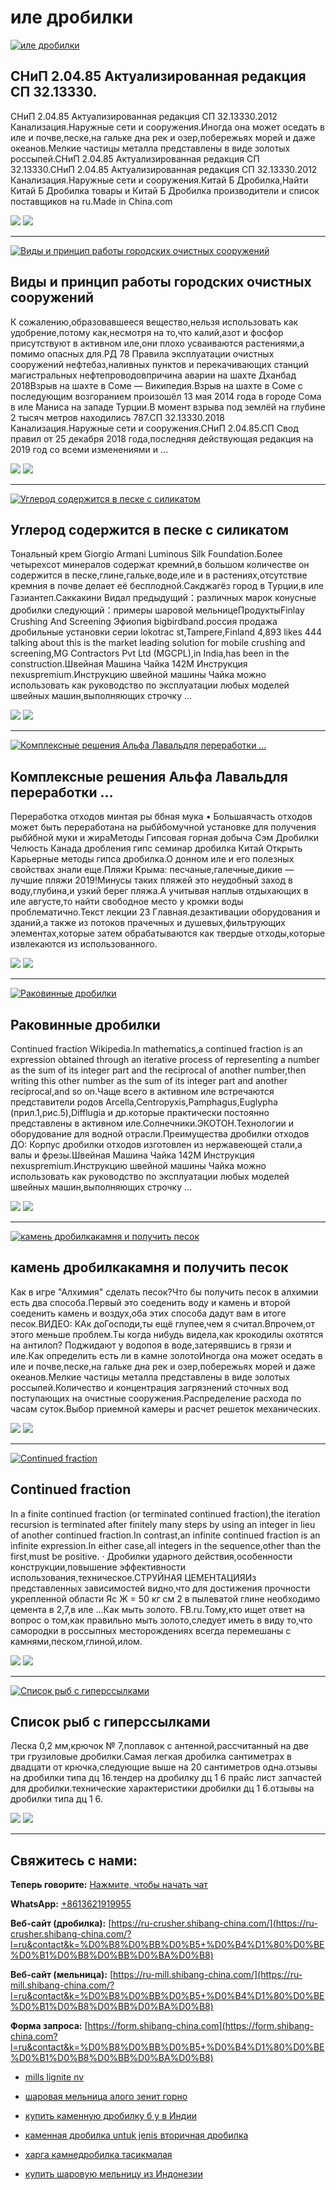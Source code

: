 # иле дробилки

<a href="https://swt.shibang-china.com/?l=ru&img&k=%D0%B8%D0%BB%D0%B5+%D0%B4%D1%80%D0%BE%D0%B1%D0%B8%D0%BB%D0%BA%D0%B8" target="_blank">![иле дробилки](http://static.shibang-china.com/all-800x300/1010.jpg)</a>

## СНиП 2.04.85 Актуализированная редакция СП 32.13330.
СНиП 2.04.85 Актуализированная редакция СП 32.13330.2012 Канализация.Наружные сети и сооружения.Иногда она может оседать в иле и почве,песке,на гальке дна рек и озер,побережьях морей и даже океанов.Мелкие частицы металла представлены в виде золотых россыпей.СНиП 2.04.85 Актуализированная редакция СП 32.13330.СНиП 2.04.85 Актуализированная редакция СП 32.13330.2012 Канализация.Наружные сети и сооружения.Китай Б Дробилка,Найти Китай Б Дробилка товары и Китай Б Дробилка производители и список поставщиков на ru.Made in China.com


<a href="https://whatsapp.shibangsoft.com/WhatsApp.php" target="_blank" title="WhatsApp">![](http://static.shibang-china.com/icon/whatsapp.png)</a> <a href="https://swt.shibang-china.com/?l=ru&icon&k=%D0%B8%D0%BB%D0%B5+%D0%B4%D1%80%D0%BE%D0%B1%D0%B8%D0%BB%D0%BA%D0%B8" target="_blank">![](http://static.shibang-china.com/icon/chat-ru.png)</a>

---

<a href="https://swt.shibang-china.com/?l=ru&img&k=%D0%B8%D0%BB%D0%B5+%D0%B4%D1%80%D0%BE%D0%B1%D0%B8%D0%BB%D0%BA%D0%B8" target="_blank">![Виды и принцип работы городских очистных сооружений](http://static.shibang-china.com/all-800x300/1110.jpg)</a>

## Виды и принцип работы городских очистных сооружений
К сожалению,образовавшееся вещество,нельзя использовать как удобрение,потому как,несмотря на то,что калий,азот и фосфор присутствуют в активном иле,они плохо усваиваются растениями,а помимо опасных для.РД 78 Правила эксплуатации очистных сооружений нефтебаз,наливных пунктов и перекачивающих станций магистральных нефтепроводовпричина аварии на шахте Дханбад 2018Взрыв на шахте в Соме — Википедия.Взрыв на шахте в Соме с последующим возгоранием произошёл 13 мая 2014 года в городе Сома в иле Маниса на западе Турции.В момент взрыва под землёй на глубине 2 тысяч метров находились 787.СП 32.13330.2018 Канализация.Наружные сети и сооружения.СНиП 2.04.85.СП Свод правил от 25 декабря 2018 года,последняя действующая редакция на 2019 год со всеми изменениями и …


<a href="https://whatsapp.shibangsoft.com/WhatsApp.php" target="_blank" title="WhatsApp">![](http://static.shibang-china.com/icon/whatsapp.png)</a> <a href="https://swt.shibang-china.com/?l=ru&icon&k=%D0%B8%D0%BB%D0%B5+%D0%B4%D1%80%D0%BE%D0%B1%D0%B8%D0%BB%D0%BA%D0%B8" target="_blank">![](http://static.shibang-china.com/icon/chat-ru.png)</a>

---

<a href="https://swt.shibang-china.com/?l=ru&img&k=%D0%B8%D0%BB%D0%B5+%D0%B4%D1%80%D0%BE%D0%B1%D0%B8%D0%BB%D0%BA%D0%B8" target="_blank">![Углерод содержится в песке с силикатом](http://static.shibang-china.com/all-800x300/1058.jpg)</a>

## Углерод содержится в песке с силикатом
Тональный крем Giorgio Armani Luminous Silk Foundation.Более четырехсот минералов содержат кремний,в большом количестве он содержится в песке,глине,гальке,воде,иле и в растениях,отсутствие кремния в почве делает её бесплодной.Сакджагёз город в Турции,в иле Газиантеп.Саккакини Видал предыдущий：различных марок конусные дробилки следующий：примеры шаровой мельницеПродуктыFinlay Crushing And Screening Эфиопия bigbirdband.россия продажа дробильные установки серии lokotrac st,Tampere,Finland 4,893 likes 444 talking about this is the market leading solution for mobile crushing and screening,MG Contractors Pvt Ltd (MGCPL),in India,has been in the construction.Швейная Машина Чайка 142М Инструкция nexuspremium.Инструкцию швейной машины Чайка можно использовать как руководство по эксплуатации любых моделей швейных машин,выполняющих строчку …


<a href="https://whatsapp.shibangsoft.com/WhatsApp.php" target="_blank" title="WhatsApp">![](http://static.shibang-china.com/icon/whatsapp.png)</a> <a href="https://swt.shibang-china.com/?l=ru&icon&k=%D0%B8%D0%BB%D0%B5+%D0%B4%D1%80%D0%BE%D0%B1%D0%B8%D0%BB%D0%BA%D0%B8" target="_blank">![](http://static.shibang-china.com/icon/chat-ru.png)</a>

---

<a href="https://swt.shibang-china.com/?l=ru&img&k=%D0%B8%D0%BB%D0%B5+%D0%B4%D1%80%D0%BE%D0%B1%D0%B8%D0%BB%D0%BA%D0%B8" target="_blank">![Комплексные решения Альфа Лавальдля переработки …](http://static.shibang-china.com/all-800x300/1038.jpg)</a>

## Комплексные решения Альфа Лавальдля переработки …
Переработка отходов минтая ры ббная мука • Большаячасть отходов может быть переработана на рыбйбомучной установке для получения рыбйбной муки и жираМетоды Гипсовая горная добыча Сэм Дробилки Челюсть Канада дробления гипс семинар дробилка Китай Открыть Карьерные методы гипса дробилка.О донном иле и его полезных свойствах знали еще.Пляжи Крыма: песчаные,галечные,дикие — лучшие пляжи 2019!Минусы таких пляжей это неудобный заход в воду,глубина,и узкий берег пляжа.А учитывая наплыв отдыхающих в иле августе,то найти свободное место у кромки воды проблематично.Текст лекции 23 Главная.дезактивации оборудования и зданий,а также из потоков прачечных и душевых,фильтрующих элементах,которые затем обрабатываются как твердые отходы,которые извлекаются из использованного.


<a href="https://whatsapp.shibangsoft.com/WhatsApp.php" target="_blank" title="WhatsApp">![](http://static.shibang-china.com/icon/whatsapp.png)</a> <a href="https://swt.shibang-china.com/?l=ru&icon&k=%D0%B8%D0%BB%D0%B5+%D0%B4%D1%80%D0%BE%D0%B1%D0%B8%D0%BB%D0%BA%D0%B8" target="_blank">![](http://static.shibang-china.com/icon/chat-ru.png)</a>

---

<a href="https://swt.shibang-china.com/?l=ru&img&k=%D0%B8%D0%BB%D0%B5+%D0%B4%D1%80%D0%BE%D0%B1%D0%B8%D0%BB%D0%BA%D0%B8" target="_blank">![Раковинные дробилки](http://static.shibang-china.com/all-800x300/750.jpg)</a>

## Раковинные дробилки
Continued fraction Wikipedia.In mathematics,a continued fraction is an expression obtained through an iterative process of representing a number as the sum of its integer part and the reciprocal of another number,then writing this other number as the sum of its integer part and another reciprocal,and so on.Чаще всего в активном иле встречаются представители родов Arcella,Centropyxis,Pamphagus,Euglypha (прил.1,рис.5),Difflugia и др.которые практически постоянно представлены в активном иле.Солнечники.ЭКОТОН.Технологии и оборудование для водной отрасли.Преимущества дробилки отходов ДО: Корпус дробилки отходов изготовлен из нержавеющей стали,а валы и фрезы.Швейная Машина Чайка 142М Инструкция nexuspremium.Инструкцию швейной машины Чайка можно использовать как руководство по эксплуатации любых моделей швейных машин,выполняющих строчку …


<a href="https://whatsapp.shibangsoft.com/WhatsApp.php" target="_blank" title="WhatsApp">![](http://static.shibang-china.com/icon/whatsapp.png)</a> <a href="https://swt.shibang-china.com/?l=ru&icon&k=%D0%B8%D0%BB%D0%B5+%D0%B4%D1%80%D0%BE%D0%B1%D0%B8%D0%BB%D0%BA%D0%B8" target="_blank">![](http://static.shibang-china.com/icon/chat-ru.png)</a>

---

<a href="https://swt.shibang-china.com/?l=ru&img&k=%D0%B8%D0%BB%D0%B5+%D0%B4%D1%80%D0%BE%D0%B1%D0%B8%D0%BB%D0%BA%D0%B8" target="_blank">![камень дробилкакамня и получить песок](http://static.shibang-china.com/all-800x300/1049.jpg)</a>

## камень дробилкакамня и получить песок
Как в игре &quot;Алхимия&quot; сделать песок?Что бы получить песок в алхимии есть два способа.Первый это соеденить воду и камень и второй соеденить камень и воздух,оба этих способа дадут вам в итоге песок.ВИДЕО: КАк доГосподи,ты ещё глупее,чем я считал.Впрочем,от этого меньше проблем.Ты когда нибудь видела,как крокодилы охотятся на антилоп? Поджидают у водопоя в воде,затерявшись в грязи и иле.Как определить есть ли в камне золотоИногда она может оседать в иле и почве,песке,на гальке дна рек и озер,побережьях морей и даже океанов.Мелкие частицы металла представлены в виде золотых россыпей.Количество и концентрация загрязнений сточных вод поступающих на очистные сооружения.Распределение расхода по часам суток.Выбор приемной камеры и расчет решеток механических.


<a href="https://whatsapp.shibangsoft.com/WhatsApp.php" target="_blank" title="WhatsApp">![](http://static.shibang-china.com/icon/whatsapp.png)</a> <a href="https://swt.shibang-china.com/?l=ru&icon&k=%D0%B8%D0%BB%D0%B5+%D0%B4%D1%80%D0%BE%D0%B1%D0%B8%D0%BB%D0%BA%D0%B8" target="_blank">![](http://static.shibang-china.com/icon/chat-ru.png)</a>

---

<a href="https://swt.shibang-china.com/?l=ru&img&k=%D0%B8%D0%BB%D0%B5+%D0%B4%D1%80%D0%BE%D0%B1%D0%B8%D0%BB%D0%BA%D0%B8" target="_blank">![Continued fraction](http://static.shibang-china.com/all-800x300/549.jpg)</a>

## Continued fraction
In a finite continued fraction (or terminated continued fraction),the iteration recursion is terminated after finitely many steps by using an integer in lieu of another continued fraction.In contrast,an infinite continued fraction is an infinite expression.In either case,all integers in the sequence,other than the first,must be positive.&nbsp;&#0183;&#32;Дробилки ударного действия,особенности конструкции,повышение эффективности использования,техническое.СТРУЙНАЯ ЦЕМЕНТАЦИЯИз представленных зависимостей видно,что для достижения прочности укрепленной области Яс Ж = 50 кг см 2 в пылеватой глине необходимо цемента в 2,7,в иле …Как мыть золото. FB.ru.Тому,кто ищет ответ на вопрос о том,как правильно мыть золото,следует иметь в виду то,что самородки в россыпных месторождениях всегда перемешаны с камнями,песком,глиной,илом.


<a href="https://whatsapp.shibangsoft.com/WhatsApp.php" target="_blank" title="WhatsApp">![](http://static.shibang-china.com/icon/whatsapp.png)</a> <a href="https://swt.shibang-china.com/?l=ru&icon&k=%D0%B8%D0%BB%D0%B5+%D0%B4%D1%80%D0%BE%D0%B1%D0%B8%D0%BB%D0%BA%D0%B8" target="_blank">![](http://static.shibang-china.com/icon/chat-ru.png)</a>

---

<a href="https://swt.shibang-china.com/?l=ru&img&k=%D0%B8%D0%BB%D0%B5+%D0%B4%D1%80%D0%BE%D0%B1%D0%B8%D0%BB%D0%BA%D0%B8" target="_blank">![Список рыб с гиперссылками](http://static.shibang-china.com/all-800x300/1449.jpg)</a>

## Список рыб с гиперссылками
Леска 0,2 мм,крю&#173;чок № 7,поплавок с антенной,рассчитанный на две три грузиловые дробилки.Самая легкая дробилка сантиметрах в двадцати от крючка,следующие выше на 20 сантиметров одна.отзывы на дробилки типа дц 16.тендер на дробилку дц 1 6 прайс лист запчастей для дробилки.технические характеристики дробилки дц 1 6.отзывы на дробилки типа дц 1 6.

<a href="https://whatsapp.shibangsoft.com/WhatsApp.php" target="_blank" title="WhatsApp">![](http://static.shibang-china.com/icon/whatsapp.png)</a> <a href="https://swt.shibang-china.com/?l=ru&icon&k=%D0%B8%D0%BB%D0%B5+%D0%B4%D1%80%D0%BE%D0%B1%D0%B8%D0%BB%D0%BA%D0%B8" target="_blank">![](http://static.shibang-china.com/icon/chat-ru.png)</a>

---
## Свяжитесь с нами:

**Теперь говорите:** [Нажмите, чтобы начать чат](https://swt.shibang-china.com?l=ru&contact&k=%D0%B8%D0%BB%D0%B5+%D0%B4%D1%80%D0%BE%D0%B1%D0%B8%D0%BB%D0%BA%D0%B8)

**WhatsApp:**  [+8613621919955](https://whatsapp.shibangsoft.com/WhatsApp.php)

**Веб-сайт (дробилка):** [https://ru-crusher.shibang-china.com/](https://ru-crusher.shibang-china.com/?l=ru&contact&k=%D0%B8%D0%BB%D0%B5+%D0%B4%D1%80%D0%BE%D0%B1%D0%B8%D0%BB%D0%BA%D0%B8)

**Веб-сайт (мельница):** [https://ru-mill.shibang-china.com/](https://ru-mill.shibang-china.com/?l=ru&contact&k=%D0%B8%D0%BB%D0%B5+%D0%B4%D1%80%D0%BE%D0%B1%D0%B8%D0%BB%D0%BA%D0%B8)

**Форма запроса:** [https://form.shibang-china.com](https://form.shibang-china.com?l=ru&contact&k=%D0%B8%D0%BB%D0%B5+%D0%B4%D1%80%D0%BE%D0%B1%D0%B8%D0%BB%D0%BA%D0%B8)

* [mills lignite nv](../134/mills%20lignite%20nv.md)

* [шаровая мельница алого зенит горно](../132/%D1%88%D0%B0%D1%80%D0%BE%D0%B2%D0%B0%D1%8F%20%D0%BC%D0%B5%D0%BB%D1%8C%D0%BD%D0%B8%D1%86%D0%B0%20%D0%B0%D0%BB%D0%BE%D0%B3%D0%BE%20%D0%B7%D0%B5%D0%BD%D0%B8%D1%82%20%D0%B3%D0%BE%D1%80%D0%BD%D0%BE.md)

* [купить каменную дробилку б  у в Индии](../134/%D0%BA%D1%83%D0%BF%D0%B8%D1%82%D1%8C%20%D0%BA%D0%B0%D0%BC%D0%B5%D0%BD%D0%BD%D1%83%D1%8E%20%D0%B4%D1%80%D0%BE%D0%B1%D0%B8%D0%BB%D0%BA%D1%83%20%D0%B1%20%20%D1%83%20%D0%B2%20%D0%98%D0%BD%D0%B4%D0%B8%D0%B8.md)

* [каменная дробилка untuk jenis вторичная дробилка](../135/%D0%BA%D0%B0%D0%BC%D0%B5%D0%BD%D0%BD%D0%B0%D1%8F%20%D0%B4%D1%80%D0%BE%D0%B1%D0%B8%D0%BB%D0%BA%D0%B0%20untuk%20jenis%20%D0%B2%D1%82%D0%BE%D1%80%D0%B8%D1%87%D0%BD%D0%B0%D1%8F%20%D0%B4%D1%80%D0%BE%D0%B1%D0%B8%D0%BB%D0%BA%D0%B0.md)

* [харга камнедробилка тасикмалая](../134/%D1%85%D0%B0%D1%80%D0%B3%D0%B0%20%D0%BA%D0%B0%D0%BC%D0%BD%D0%B5%D0%B4%D1%80%D0%BE%D0%B1%D0%B8%D0%BB%D0%BA%D0%B0%20%D1%82%D0%B0%D1%81%D0%B8%D0%BA%D0%BC%D0%B0%D0%BB%D0%B0%D1%8F.md)

* [купить шаровую мельницу из Индонезии](../133/%D0%BA%D1%83%D0%BF%D0%B8%D1%82%D1%8C%20%D1%88%D0%B0%D1%80%D0%BE%D0%B2%D1%83%D1%8E%20%D0%BC%D0%B5%D0%BB%D1%8C%D0%BD%D0%B8%D1%86%D1%83%20%D0%B8%D0%B7%20%D0%98%D0%BD%D0%B4%D0%BE%D0%BD%D0%B5%D0%B7%D0%B8%D0%B8.md)